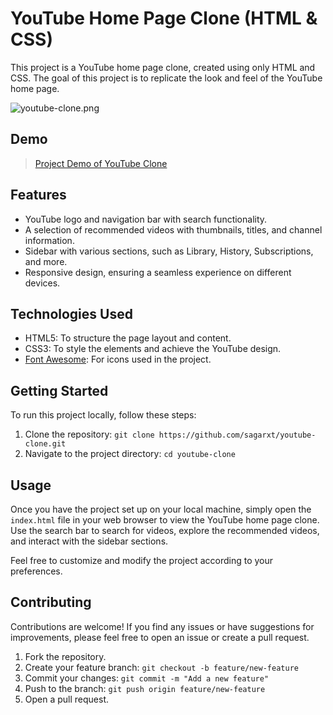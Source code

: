 # YouTube Home Page Clone (HTML & CSS)

This project is a YouTube home page clone, created using only HTML and CSS. The goal of this project is to replicate the look and feel of the YouTube home page.

![youtube-clone.png](https://i.postimg.cc/jSprr56x/youtube-clone.png)

## Demo

> [Project Demo of YouTube Clone](https://sagarxt.github.io/youtube-clone/)

## Features

- YouTube logo and navigation bar with search functionality.
- A selection of recommended videos with thumbnails, titles, and channel information.
- Sidebar with various sections, such as Library, History, Subscriptions, and more.
- Responsive design, ensuring a seamless experience on different devices.

## Technologies Used

- HTML5: To structure the page layout and content.
- CSS3: To style the elements and achieve the YouTube design.
- [Font Awesome](https://fontawesome.com/): For icons used in the project.

## Getting Started

To run this project locally, follow these steps:

1. Clone the repository: `git clone https://github.com/sagarxt/youtube-clone.git`
2. Navigate to the project directory: `cd youtube-clone`

## Usage

Once you have the project set up on your local machine, simply open the `index.html` file in your web browser to view the YouTube home page clone. Use the search bar to search for videos, explore the recommended videos, and interact with the sidebar sections.

Feel free to customize and modify the project according to your preferences.

## Contributing

Contributions are welcome! If you find any issues or have suggestions for improvements, please feel free to open an issue or create a pull request.

1. Fork the repository.
2. Create your feature branch: `git checkout -b feature/new-feature`
3. Commit your changes: `git commit -m "Add a new feature"`
4. Push to the branch: `git push origin feature/new-feature`
5. Open a pull request.

